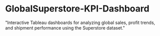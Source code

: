 # GlobalSuperstore-KPI-Dashboard
"Interactive Tableau dashboards for analyzing global sales, profit trends, and shipment performance using the Superstore dataset."
